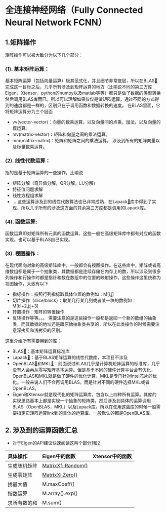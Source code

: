 # 全连接神经网络（Fully Connected Neural Network FCNN）

## 1.矩阵操作
矩阵操作可以被大致分为以下几个部分：
### (1). 基本矩阵运算：
基本矩阵运算（包括向量运算）极其范式化，并且细节非常底层，所以在BLAS[🔗](https://www.netlib.org/blas/)完成这一目标之后，几乎所有涉及到矩阵运算的地方（比喻说不同的第三方库Eigen，Xtensor，python的numpy以及matlab等等）都只是做了数据的类型转换然后调用BLAS库而已。所以可以理解如果仅仅是做矩阵运算，通过不同的方式得到的速度都是一样的，区别只在于调用函数和数据转换的速度。
在BLAS里面，它将矩阵运算分为三个层面
+ vv(vector-vector)：向量的数乘运算，以及向量间的点乘，加法，以及向量的模运算。
+ mv(matrix-vector)：矩阵和向量之间的乘法运算。
+ mm(matrix-matrix)：矩阵和矩阵之间的乘法运算。
涉及到所有的矩阵向量以及标量数乘运算。

### (2). 线性代数运算：
指的是基于矩阵运算的一些操作，比喻说
+ 矩阵分解（奇异值分解，QR分解，LU分解）
+ 特征值问题求解
+ 线性方程组求解
+ ...
这些运算涉及到的线性代数算法也已非常成熟，在Lapack[🔗](https://www.netlib.org/lapack/)库中得到了实现，所以几乎所有的涉及这方面的其余第三方库都是调用的Lapack库。

### (4). 函数运算:
函数运算即对矩阵所有元素的函数运算，这些一般在高级矩阵库中都有对应的函数实现。也可以基于BLAS自己实现。

### (3). 视图操作：
在现代面向对象的高级矩阵库中，一般都会有视图操作。在这些库中，矩阵或者高维数组都是属于一个抽象类，其数据都是连续存储在内存上的数，所以涉及到很多列操作和行操作时都是指针和数在数组中的位置的映射操作，这些操作这里统称为视图操作，大致有以下
+ 指标操作：按照行列指标取具体位置的数例如：M[i,j]
+ 切片操作（slice/block）：取某几行某几列或者某一块的数例如：M[i:i+2,j:j+3]
+ 转置操作：矩阵的转置操作
+ 反转操作等等。。。
需要注意的是这些操作一般都是返回一个新的数组的抽象类，而其数据的地址还是跟原始抽象类共享的，所以在此类操作的时候需要注意深拷贝和浅拷贝的区别。

这里介绍所有需要用到的库：
+ BLAS[🔗](https://www.netlib.org/blas/)：基本矩阵运算标准库
+ Lapack[🔗](https://www.netlib.org/lapack/)：基于BLAS矩阵运算的线性代数库，本项目不涉及
+ OpenBLAS[🔗](https://github.com/OpenMathLib/OpenBLAS?tab=readme-ov-file)和MKL[🔗](https://www.intel.com/content/www/us/en/docs/onemkl/get-started-guide/2024-1/overview.html)：前面说过BLAS几乎是计算机矩阵运算的标准库，几乎没有人会再从零写矩阵基本运算。但是基于不同的硬件计算平台会有优化，OpenBLAS和MKL就是做了硬件的优化计算，MKL是专门针对Intel芯片的优化。一般来说人们不会再调用BLAS，而是针对不同的硬件选择MKL或者OpenBLAS。
+ Eigen和Xtensor就是现代化的矩阵运算库，包含以上四种所有运算。其库的实现思路基本上都是实现一个抽象的矩阵类，然后涉及到具体的运算调用BLAS（OpenBLAS，MKL）以及Lapack库。所以在使用这些库的时候一般需要指定它矩阵运算link到的具体的运算库，一般默认的都是OpenBLAS库。


## 2. 涉及到的运算函数汇总
+ 对于Eigen的API建议快速阅读这两个部分[1](https://eigen.tuxfamily.org/dox/group__QuickRefPage.html)和[2](https://eigen.tuxfamily.org/dox/AsciiQuickReference.txt)


|具体操作|Eigen中的函数|Xtensor中的函数|
|:--------|:-------------|:--------------|
|生成随机矩阵|[MatrixXf::Random()](https://eigen.tuxfamily.org/dox/classEigen_1_1DenseBase.html#ae814abb451b48ed872819192dc188c19)||
|生成零矩阵|[MatrixXi.Zero()](https://eigen.tuxfamily.org/dox/classEigen_1_1DenseBase.html#a422ddeef58bedc7bddb1d4357688d761)||
|找最大值|M.maxCoeff()||
|指数运算|M.array().exp()||
|求所有数的和|M.sum()||


